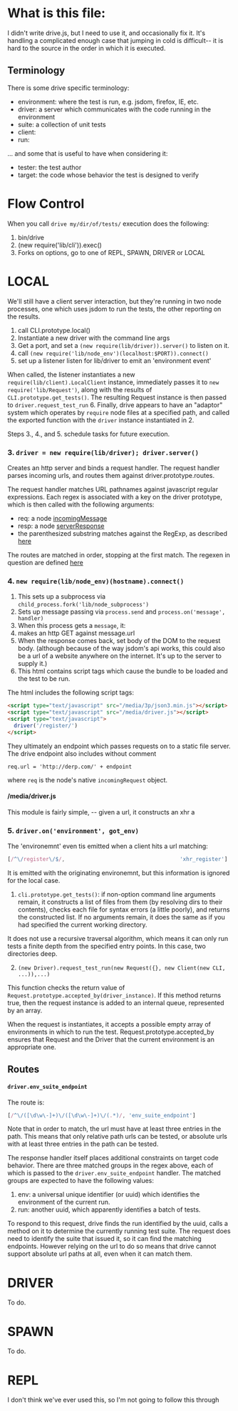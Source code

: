 # What is this file:

I didn't write drive.js, but I need to use it, and occasionally fix it. It's
handling a complicated enough case that jumping in cold is difficult-- it is
hard to the source in the order in which it is executed. 

## Terminology

There is some drive specific terminology:

- environment: where the test is run, e.g. jsdom, firefox, IE, etc.
- driver: a server which communicates with the code running in the environment
- suite: a collection of unit tests
- client:
- run:

... and some that is useful to have when considering it:

- tester: the test author
- target: the code whose behavior the test is designed to verify

# Flow Control

When you call `drive my/dir/of/tests/` execution does the following:

1. bin/drive
2. (new require('lib/cli')).exec()
3. Forks on options, go to one of REPL, SPAWN, DRIVER or LOCAL 

# LOCAL

We'll still have a client server interaction, but they're running in two node
processes, one which uses jsdom to run the tests, the other reporting on the
results.

1. call CLI.prototype.local()
2. Instantiate a new driver with the command line args
3. Get a port, and set a `(new require(lib/driver)).server()` to listen on it.
4. call `(new require('lib/node_env')(localhost:$PORT)).connect()`
5. set up a listener listen for lib/driver to emit an 'environment event'

  When called, the listener instantiates a new
  `require(lib/client).LocalClient` instance, immediately passes it to `new
  require('lib/Request')`, along with the results of
  ``CLI.prototype.get_tests()``. The resulting Request instance is then
  passed to ``driver.request_test_run``
6. Finally, drive appears to have an "adaptor" system which operates by
`require` node files at a specified path, and called the exported function with
the `driver` instance instantiated in 2.

Steps 3., 4., and 5. schedule tasks for future execution.

### 3. `driver = new require(lib/driver); driver.server()`
 
Creates an http server and binds a request handler. The request handler
parses incoming urls, and routes them against driver.prototype.routes. 

The request handler matches URL pathnames  against javascript regular expressions.
Each regex is associated with a key on the driver prototype, which is then
called with the following arguments:

- req: a node [incomingMessage](http://nodejs.org/api/http.html#http_http_incomingmessage)
- resp: a node [serverResponse](http://nodejs.org/api/http.html#http_class_http_serverresponse)
- the parenthesized substring matches against the RegExp, as described [here](https://developer.mozilla.org/en-US/docs/Web/JavaScript/Reference/Global_Objects/RegExp/exec)

The routes are matched in order, stopping at the first match. The regexen in
question are defined [here](https://github.com/urbanairship/drive.js/blob/master/lib/driver.js#L215-L230)

### 4. `new require(lib/node_env)(hostname).connect()`

1. This sets up a subprocess via `child_process.fork('lib/node_subprocess')`
2. Sets up message passing via `process.send` and `process.on('message', handler)`
3. When this process gets a `message`, it:
  1. makes an http GET against message.url
  2. When the response comes back, set body of the DOM to the request body.
     (although because of the way jsdom's api works, this could also be a url
     of a website anywhere on the internet. It's up to the server to supply
     it.)
  3. This html contains script tags which cause the bundle to be loaded and
     the test to be run.

The html includes the following script tags:

```html
<script type="text/javascript" src="/media/3p/json3.min.js"></script>
<script type="text/javascript" src="/media/driver.js"></script>
<script type="text/javascript">
  driver('/register/')
</script>
```

They ultimately an endpoint which passes requests on to a static file server.
The drive endpoint also includes without comment 

```javacript
req.url = 'http://derp.com/' + endpoint
```

where `req` is the node's native `incomingRequest` object. 

#### /media/driver.js

This module is fairly simple, -- given a url, it constructs an xhr a




### 5. `driver.on('environment', got_env)`

The 'environemnt' even tis emitted when a client hits a url matching: 

```javascript
[/^\/register\/$/,                                    'xhr_register']
```

It is emitted with the originating environemnt, but this information is ignored
for the local case.
  
1. `cli.prototype.get_tests()`: if non-option command line arguments remain,
  it constructs a list of files from them (by resolving dirs to their
  contents), checks each file for syntax errors (a little poorly), and returns
  the constructed list. If no arguments remain, it does the same as if you had
  specified the current working directory.

  It does not use a recursive traversal algorithm, which means it can only run
  tests a finite depth from the specified entry points. In this case, two
  directories deep.

2. `(new Driver).request_test_run(new Request({}, new Client(new CLI, ...)),...)`

  This function checks the return value of
  `Request.prototype.accepted_by(driver_instance)`.  If this method returns true,
  then the request instance is added to an internal queue, represented by an
  array.

  When the request is instantiates, it accepts a possible empty array of
  environments in which to run the test. Request.prototype.accepted_by ensures
  that Request and the Driver that the current environment is an appropriate
  one.

## Routes

#### `driver.env_suite_endpoint`
  
The route is:

```javascript
[/^\/([\d\w\-]+)\/([\d\w\-]+)\/(.*)/, 'env_suite_endpoint']
```

Note that in order to match, the url must have at least three entries in the
path. This means that only relative path urls can be tested, or absolute urls
with at least three entries in the path can be tested. 

The response handler itself places additional constraints on target code
behavior. There are three matched groups in the regex above, each of which is
passed to the `driver.env_suite_endpoint` handler. The matched groups are
expected to have the following values:

1. env: a universal unique identifier (or uuid) which identifies the
   environment of the current run.
2. run: another uuid, which apparently identifies a batch of tests.

To respond to this request, drive finds the run identified by the uuid, calls a
method on it to determine the currently running test suite. The request does
need to identify the suite that issued it, so it can find the matching
endpoints. However relying on the url to do so means that drive cannot support
absolute url paths at all, even when it can match them. 




# DRIVER

To do.

# SPAWN

To do.


# REPL

I don't think we've ever used this, so I'm not going to follow this through

